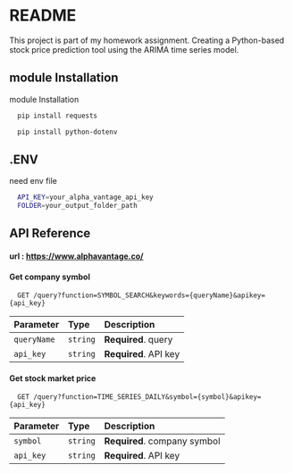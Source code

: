 
# README

This project is part of my homework assignment. Creating a Python-based stock price prediction tool using the ARIMA time series model.


## module Installation

module Installation

```bash
  pip install requests
```
```bash
  pip install python-dotenv
```
## .ENV

need env file 

```bash
  API_KEY=your_alpha_vantage_api_key
  FOLDER=your_output_folder_path
```


## API Reference

#### url : https://www.alphavantage.co/


#### Get company symbol

```http
  GET /query?function=SYMBOL_SEARCH&keywords={queryName}&apikey={api_key}
```

| Parameter | Type     | Description                |
| :-------- | :------- | :------------------------- |
| `queryName` | `string` | **Required**.  query |
| `api_key` | `string` | **Required**.  API key |


#### Get stock market price

```http
  GET /query?function=TIME_SERIES_DAILY&symbol={symbol}&apikey={api_key}
```

| Parameter | Type     | Description                       |
| :-------- | :------- | :-------------------------------- |
| `symbol`      | `string` | **Required**. company symbol |
| `api_key` | `string` | **Required**.  API key |




